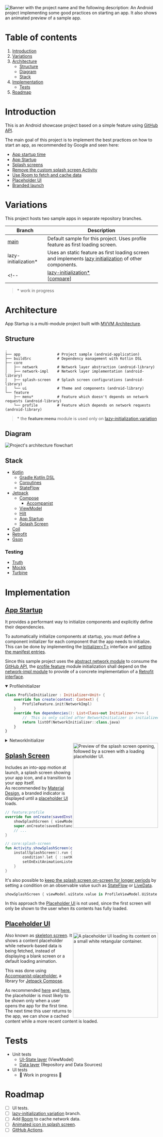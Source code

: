 <img src="https://user-images.githubusercontent.com/35379633/153341610-4ea46111-e1c7-44e1-ab34-c760958fd461.gif" alt="Banner with the project name and the following description: An Android project implementing some good practices on starting an app. It also shows an animated preview of a sample app."/>

# Table of contents
1. [Introduction](#introduction)
2. [Variations](#variations)
3. [Architecture](#architecture)
    - [Structure](#structure)
    - [Diagram](#diagram)
    - [Stack](#stack)
4. [Implementation](#implementation)
    - [Tests](#tests)
5. [Roadmap](#roadmap)

# Introduction
<!-- This is an Android showcase project with the objective of implementing the best practices recommended by Google on how to start an app. -->
This is an Android showcase project based on a simple feature using [GitHub API](https://docs.github.com/en/rest).

The main goal of this project is to implement the best practices on how to start an app, as recommended by Google and seen here:
- [App startup time](https://developer.android.com/topic/performance/vitals/launch-time)
- [App Startup](https://developer.android.com/topic/libraries/app-startup)
- [Splash screens](https://developer.android.com/guide/topics/ui/splash-screen)
- [Remove the custom splash screen Activity](https://developer.android.com/guide/topics/ui/splash-screen/migrate#remove_the_custom_splash_screen_activity)
- [Use Room to fetch and cache data](https://developer.android.com/docs/quality-guidelines/build-for-billions/connectivity#network-arch)
- [Placeholder UI](https://material.io/design/communication/launch-screen.html#placeholder-ui)
- [Branded launch](https://material.io/design/communication/launch-screen.html#branded-launch)

# Variations
This project hosts two sample apps in separate repository branches.

|     Branch    |  Description  |
| ------------- | ------------- |
| [main](https://github.com/guichristovao/app-startup/tree/main) | Default sample for this project. Uses profile feature as first loading screen. |
| lazy-initialization* | Uses an static feature as first loading screen and implements [lazy initialization](https://developer.android.com/topic/libraries/app-startup#manual) of other components. |
<!-- | [lazy-initialization*](https://github.com/guichristovao/app-startup/tree/lazy-initialization)<br/>[[compare](https://github.com/guichristovao/app-startup/compare/lazy-initialization#files_bucket)] | Uses an static feature as first loading screen and implements [lazy initialization](https://developer.android.com/topic/libraries/app-startup#manual) of other components. | -->

> \* work in progress

# Architecture
App Startup is a multi-module project built with [MVVM Architecture](https://developer.android.com/jetpack/guide#recommended-app-arch).

## Structure
```
.
├── app                 # Project sample (android-application)
├── buildSrc            # Dependency management with Kotlin DSL
├── core
│   ├── network         # Network layer abstraction (android-library)
│   ├── network-impl    # Network layer implementation (android-library)
│   ├── splash-screen   # Splash screen configurations (android-library)
│   └── ui              # Theme and components (android-library)
└── feature
    ├── menu*           # Feature which doesn't depends on network requests (android-library)
    └── profile         # Feature which depends on network requests (android-library)
```

> \* the **feature:menu** module is used only on [lazy-initialization variation](#variations)

## Diagram
<img src="https://user-images.githubusercontent.com/35379633/153996531-d10a5231-d221-47ef-bc00-62eb532d1010.gif" alt="Project's architecture flowchart"/>

## Stack
- [Kotlin](https://developer.android.com/kotlin)
  - [Gradle Kotlin DSL](https://docs.gradle.org/current/userguide/kotlin_dsl.html)
  - [Coroutines](https://developer.android.com/kotlin/coroutines)
  - [StateFlow](https://developer.android.com/kotlin/flow/stateflow-and-sharedflow#stateflow)
- [Jetpack](https://developer.android.com/jetpack)
  - [Compose](https://developer.android.com/jetpack/compose)
    - [Accompanist](https://github.com/google/accompanist)
  - [ViewModel](https://developer.android.com/topic/libraries/architecture/viewmodel)
  - [Hilt](https://developer.android.com/training/dependency-injection/hilt-android)
  - [App Startup](https://developer.android.com/topic/libraries/app-startup)
  - [Splash Screen](https://developer.android.com/guide/topics/ui/splash-screen)
- [Coil](https://github.com/coil-kt/coil)
- [Retrofit](https://github.com/square/retrofit)
- [Gson](https://github.com/google/gson)
### Testing
- [Truth](https://github.com/google/truth)
- [Mockk](https://github.com/mockk/mockk)
- [Turbine](https://github.com/cashapp/turbine)

# Implementation

## [App Startup](https://developer.android.com/topic/libraries/app-startup)
It provides a performant way to initialize components and explicitly define their dependencies.

To automatically initialize components at startup, you must define a component initializer for each component that the app needs to initialize.</br>
This can be done by implementing the [Initializer\<T\>](https://developer.android.com/reference/kotlin/androidx/startup/Initializer) interface and [setting the manifest entries](https://developer.android.com/topic/libraries/app-startup#manifest-entries).

Since this sample project uses the [abstract network module](https://github.com/guichristovao/app-startup/tree/main/core/network) to consume the [GitHub API](https://docs.github.com/en/rest), the [profile feature](https://github.com/guichristovao/app-startup/tree/main/feature/profile) module initialization shall depend on the [network-impl module](https://github.com/guichristovao/app-startup/tree/main/core/network-impl) to provide of a concrete implementation of a [Retrofit interface](https://github.com/square/retrofit).

<details open>
  <summary>ProfileInitializer</summary>
  
  ```kotlin
  class ProfileInitializer : Initializer<Unit> {
      override fun create(context: Context) {
          ProfileFeature.init(NetworkImpl)
      }
      override fun dependencies(): List<Class<out Initializer<*>>> {
          //  This is only called after NetworkInitializer is initialized
          return listOf(NetworkInitializer::class.java)
      }
  }
  ```
</details>

<details>
  <summary>NetworkInitializer</summary>

  ```kotlin
  class NetworkInitializer : Initializer<Network> {
      override fun create(context: Context): Network {
          return NetworkImpl
      }
      override fun dependencies(): List<Class<out Initializer<*>>> {
          // No dependencies on other components
          return emptyList()
      }
  }
  ```
</details>

<img align="right" src="https://user-images.githubusercontent.com/35379633/154383745-46aacd08-c5ec-4169-a07b-3a5d78f1e06a.gif" alt="Preview of the splash screen opening, followed by a screen with a loading placeholder UI." width="280" style="display: inline; float: right"/>

## [Splash Screen](https://developer.android.com/guide/topics/ui/splash-screen)
Includes an into-app motion at launch, a splash screen showing your app icon, and a transition to your app itself.</br>
As recommended by [Material Design](https://material.io/design/communication/launch-screen.html#placeholder-ui), a branded indicator is displayed until a [placeholder UI](#placeholder-ui) loads.

```kotlin
// feature:profile
override fun onCreate(savedInstanceState: Bundle?) {
    showSplashScreen { viewModel.uiState.value is ProfileViewModel.UiState.Default }
    super.onCreate(savedInstanceState)
    // ...
}

// core:splash-screen
fun Activity.showSplashScreen(condition: KeepOnScreenCondition? = null) {
    installSplashScreen().run {
        condition?.let { ::setKeepOnScreenCondition }
        setOnExitAnimationListener { /** Custom animation */ }
    }
}
```

It's also possible to [keep the splash screen on-screen for longer periods](https://developer.android.com/guide/topics/ui/splash-screen#suspend-drawing) by setting a condition on an observable value such as [StateFlow](https://developer.android.com/kotlin/flow/stateflow-and-sharedflow#stateflow) or [LiveData](https://developer.android.com/topic/libraries/architecture/livedata).

```kotlin
showSplashScreen { viewModel.uiState.value is ProfileViewModel.UiState.Success }
```

In this approach the [Placeholder UI](#placeholder-ui) is not used, since the first screen will only be shown to the user when its contents has fully loaded. 
  
## [Placeholder UI](https://material.io/design/communication/launch-screen.html#placeholder-ui)

<img align="right" src="https://user-images.githubusercontent.com/35379633/154398183-068394b3-36d7-488a-801f-3e7cc960829f.gif" alt="A placeholder UI loading its content on a small white retangular container." width="280" style="display: inline; float: right"/>

Also known as [skeleton screen](https://www.lukew.com/ff/entry.asp?1797). It shows a content placeholder while network-based data is being fetched, instead of displaying a blank screen or a default loading animation.
  
This was done using [Accompanist-placeholder](https://github.com/google/accompanist/tree/main/placeholder-material), a library for [Jetpack Compose](https://developer.android.com/jetpack/compose).

As recommended [here](https://developer.android.com/guide/topics/ui/splash-screen/migrate#remove_the_custom_splash_screen_activity) and [here](https://developer.android.com/docs/quality-guidelines/build-for-billions/connectivity#network-arch), the placeholder is most likely to be shown only when a user opens the app for the first time. The next time this user returns to the app, we can show a cached content while a more recent content is loaded. 
  
# Tests
- Unit tests
    - [UI-State layer](https://developer.android.com/jetpack/guide/ui-layer) (ViewModel)
    - [Data layer](https://developer.android.com/jetpack/guide/data-layer) (Repository and Data Sources)
- UI tests
    - :construction: Work in progress :construction:

# Roadmap
- [ ] UI tests.
- [ ] [lazy-initialization variation](#variations) branch.
- [ ] Add [Room](https://developer.android.com/training/data-storage/room) to cache network data.
- [ ] [Animated icon in splash screen](https://developer.android.com/reference/kotlin/androidx/core/splashscreen/SplashScreen#themes). 
- [ ] [GitHub Actions](https://github.com/features/actions).
